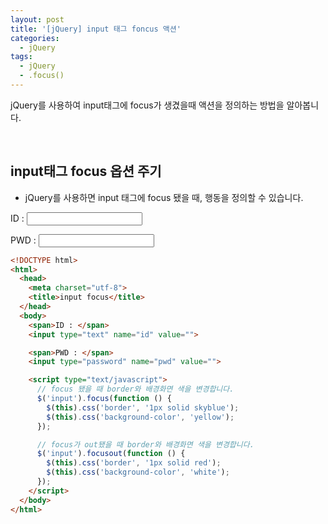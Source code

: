 ```yaml
---
layout: post
title: '[jQuery] input 태그 foncus 액션'
categories:
  - jQuery
tags:
  - jQuery
  - .focus()
---
```


jQuery를 사용하여 input태그에 focus가 생겼을때 액션을 정의하는 방법을 알아봅니다.


<br>

## input태그 focus 옵션 주기

- jQuery를 사용하면 input 태그에 focus 됐을 때, 행동을 정의할 수 있습니다.


<div class="example">
<span>ID : </span>
<input type="text" name="id" value="">

<span>PWD : </span>
<input type="password" name="pwd" value="">

<script type="text/javascript">
  // focus 됐을 때 border와 배경화면 색을 변경합니다.
  $('input').focus(function () {
    $(this).css('border', '1px solid skyblue');
    $(this).css('background-color', 'yellow');
  });

  // focus가 out됐을 때 border와 배경화면 색을 변경합니다.
  $('input').focusout(function () {
    $(this).css('border', '1px solid red');
    $(this).css('background-color', 'white');
  });
</script>
</div>

```html
<!DOCTYPE html>
<html>
  <head>
    <meta charset="utf-8">
    <title>input focus</title>
  </head>
  <body>
    <span>ID : </span>
    <input type="text" name="id" value="">

    <span>PWD : </span>
    <input type="password" name="pwd" value="">

    <script type="text/javascript">
      // focus 됐을 때 border와 배경화면 색을 변경합니다.
      $('input').focus(function () {
        $(this).css('border', '1px solid skyblue');
        $(this).css('background-color', 'yellow');
      });

      // focus가 out됐을 때 border와 배경화면 색을 변경합니다.
      $('input').focusout(function () {
        $(this).css('border', '1px solid red');
        $(this).css('background-color', 'white');
      });
    </script>
  </body>
</html>
```
